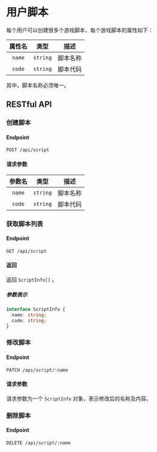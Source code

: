 # 用户脚本

每个用户可以创建很多个游戏脚本，每个游戏脚本的属性如下：

| 属性名 |   类型   |   描述   |
| :----: | :------: | :------: |
| `name` | `string` | 脚本名称 |
| `code` | `string` | 脚本代码 |

其中，脚本名称必须唯一。

## RESTful API

### 创建脚本

#### Endpoint

`POST /api/script`

#### 请求参数

| 参数名 |   类型   |   描述   |
| :----: | :------: | :------: |
| `name` | `string` | 脚本名称 |
| `code` | `string` | 脚本代码 |

### 获取脚本列表

#### Endpoint

`GET /api/script`

#### 返回

返回 `ScriptInfo[]` 。

##### 参数表示

```ts
interface ScriptInfo {
  name: string;
  code: string;
}
```

### 修改脚本

#### Endpoint

`PATCH /api/script/:name`

#### 请求参数

请求参数为一个 `ScriptInfo` 对象，表示修改后的名称及内容。

### 删除脚本

#### Endpoint

`DELETE /api/script/:name`
